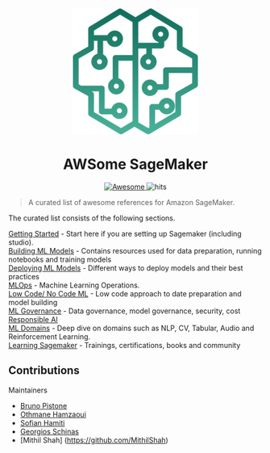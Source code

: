 <div align="center">
  <a href="https://aws.amazon.com/sagemaker/">
  <img width="250" height="250"  src="img/awesome-sagemaker-intro.svg" alt="SageMaker"></a>
</div>
<h1 align="center">
	AWSome SageMaker
</h1>
<div align="center">
  <a href="https://github.com/sindresorhus/awesome">
  <img src="https://awesome.re/badge.svg" alt="Awesome">
  </a>
  <img src="https://hits.seeyoufarm.com/api/count/incr/badge.svg?url=https%3A%2F%2Fgithub.com%2Fsofianhamiti%2Fawesome-sagemaker&count_bg=%23198ED5&title_bg=%23555555&icon=&icon_color=%23E7E7E7&title=hits&edge_flat=false" alt="hits">
</div>

> A curated list of awesome references for Amazon SageMaker.

The curated list consists of the following sections.  

[Getting Started](Getting_Started.md)  - Start here if you are setting up Sagemaker (including studio).     
[Building ML Models](building_ml_models.md) - Contains resources used for data preparation, running notebooks and training models     
[Deploying ML Models](deploying_ml_models.md) - Different ways to deploy models and their best practices    
[MLOps](mlops.md) - Machine Learning Operations.    
[Low Code/ No Code ML](low_code_no_code_ml.md) - Low code approach to date preparation and model building    
[ML Governance](ml_governance.md) - Data governance, model governance, security, cost   
[Responsible AI](responsible_ai.md)    
[ML Domains](ml_domains.md) - Deep dive on domains such as NLP, CV, Tabular, Audio and Reinforcement Learning.    
[Learning Sagemaker](learning_sagemaker.md) - Trainings, certifications, books and community

<a name="contributions" /></a>
## Contributions
Maintainers 
- [Bruno Pistone](https://github.com/brunopistone)
- [Othmane Hamzaoui](https://github.com/Othmane796)
- [Sofian Hamiti](https://github.com/SofianHamiti)
- [Georgios Schinas](https://github.com/Georschi)
- [Mithil Shah] (https://github.com/MithilShah)